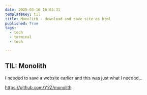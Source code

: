 ```yaml
---
date: 2025-03-16 16:03:31
templateKey: til
title: Monolith - download and save site as html
published: True
tags:
  - tech
  - terminal
  - tech

---
```


## TIL: Monolith

I needed to save a website earlier and this was just what I needed...

https://github.com/Y2Z/monolith
